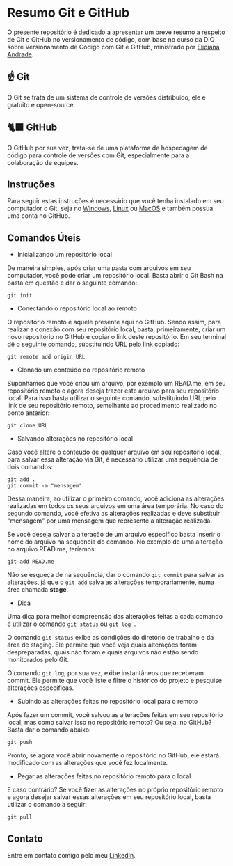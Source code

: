 
# Resumo Git e GitHub

O presente repositório é dedicado a apresentar um breve resumo a respeito de Git e GitHub no versionamento de código, com base no curso da DIO sobre Versionamento de Código com Git e GitHub, ministrado por [Elidiana Andrade](https://github.com/elidianaandrade).

## ☝️ Git

O Git se trata de um sistema de controle de versões distribuído, ele é gratuito e open-source.

## 🐈‍⬛ GitHub

O GitHub por sua vez, trata-se de uma plataforma de hospedagem de código para controle de versões com Git, especialmente para a colaboração de equipes.

## Instruções

Para seguir estas instruções é necessário que você tenha instalado em seu computador o Git, seja no [Windows](https://git-scm.com/download/win), [Linux](https://git-scm.com/download/linux) ou [MacOS](https://git-scm.com/download/mac) e também possua uma conta no GitHub.

## Comandos Úteis
- Inicializando um repositório local 

De maneira simples, após criar uma pasta com arquivos em seu computador, você pode criar um repositório local. Basta abrir o Git Bash na pasta em questão e dar o seguinte comando:

```
git init
```

- Conectando o repositório local ao remoto

O repositório remoto é aquele presente aqui no GitHub. Sendo assim, para realizar a conexão com seu repositório local, basta, primeiramente, criar um novo repositório no GitHub e copiar o link deste repositório. Em seu terminal dê o seguinte comando, substituindo URL pelo link copiado:

```
git remote add origin URL
```

- Clonado um conteúdo do repositório remoto

Suponhamos que você criou um arquivo, por exemplo um READ.me, em seu repositório remoto e agora deseja trazer este arquivo para seu repositório local. Para isso basta utilizar o seguinte comando, substituindo URL pelo link de seu repositório remoto, semelhante ao procedimento realizado no ponto anterior:

```
git clone URL
```

- Salvando alterações no repositório local

Caso você altere o conteúdo de qualquer arquivo em seu repositório local, para salvar essa alteração via Git, é necessário utilizar uma sequência de dois comandos:

```
git add .
git commit -m "mensagem"
```
Dessa maneira, ao utilizar o primeiro comando, você adiciona as alterações realizadas em todos os seus arquivos em uma área temporária. No caso do segundo comando, você efetiva as alterações realizadas e deve substituir "mensagem" por uma mensagem que represente a alteração realizada.

Se você deseja salvar a alteração de um arquivo específico basta inserir o nome do arquivo na sequencia do comando. No exemplo de uma alteração no arquivo READ.me, teríamos:

```
git add READ.me
```

Não se esqueça de na sequência, dar o comando ```git commit``` para salvar as alterações, já que o ```git add``` salva as alterações temporariamente, numa área chamada **stage**.

- Dica

Uma dica para melhor compreensão das alterações feitas a cada comando é utilizar o comando ```git status``` ou ```git log ```.

O comando ```git status``` exibe as condições do diretório de trabalho e da área de staging. Ele permite que você veja quais alterações foram despreparadas, quais não foram e quais arquivos não estão sendo monitorados pelo Git.

O comando ```git log```, por sua vez, exibe instantâneos que receberam commit. Ele permite que você liste e filtre o histórico do projeto e pesquise alterações específicas.

- Subindo as alterações feitas no repositório local para o remoto

Após fazer um commit, você salvou as alterações feitas em seu repositório local, mas como salvar isso no repositório remoto? Ou seja, no GitHub?
Basta dar o comando abaixo:

```
git push
```

Pronto, se agora você abrir novamente o repositório no GitHub, ele estará modificado com as alterações que você fez localmente.

- Pegar as alterações feitas no repositório remoto para o local

E caso contrário? Se você fizer as alterações no próprio repositório remoto e agora desejar salvar essas alterações em seu repositório local, basta utilizar o comando a seguir:

```
git pull
```




## Contato

Entre em contato comigo pelo meu 
[LinkedIn](https://www.linkedin.com/in/patr%C3%ADcia-cresc%C3%AAncio-martins-39390925a/).
